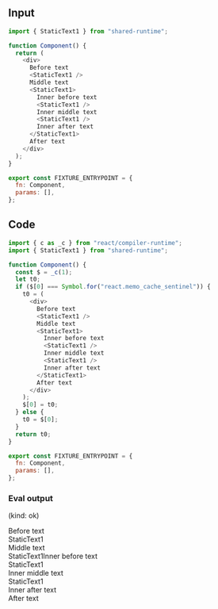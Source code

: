 
## Input

```javascript
import { StaticText1 } from "shared-runtime";

function Component() {
  return (
    <div>
      Before text
      <StaticText1 />
      Middle text
      <StaticText1>
        Inner before text
        <StaticText1 />
        Inner middle text
        <StaticText1 />
        Inner after text
      </StaticText1>
      After text
    </div>
  );
}

export const FIXTURE_ENTRYPOINT = {
  fn: Component,
  params: [],
};

```

## Code

```javascript
import { c as _c } from "react/compiler-runtime";
import { StaticText1 } from "shared-runtime";

function Component() {
  const $ = _c(1);
  let t0;
  if ($[0] === Symbol.for("react.memo_cache_sentinel")) {
    t0 = (
      <div>
        Before text
        <StaticText1 />
        Middle text
        <StaticText1>
          Inner before text
          <StaticText1 />
          Inner middle text
          <StaticText1 />
          Inner after text
        </StaticText1>
        After text
      </div>
    );
    $[0] = t0;
  } else {
    t0 = $[0];
  }
  return t0;
}

export const FIXTURE_ENTRYPOINT = {
  fn: Component,
  params: [],
};

```
      
### Eval output
(kind: ok) <div>Before text<div>StaticText1</div>Middle text<div>StaticText1Inner before text<div>StaticText1</div>Inner middle text<div>StaticText1</div>Inner after text</div>After text</div>